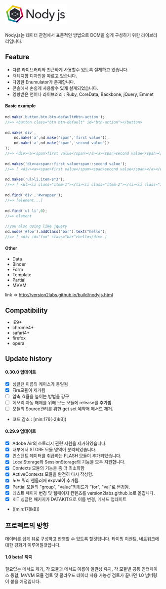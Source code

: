 ![Nody.js](/logo/nodyjs-small.png)
==================================
Nody.js는 데이터 관점에서 표준적인 방법으로 DOM을 쉽게 구성하기 위한 라이브러리입니다. 

## Feature #
  - 다른 라이브러리와 친근하게 사용할수 있도록 설계하고 있습니다.
  - 객체지향 디자인을 따르고 있습니다.
  - 다양한 Enumulator가 존재합니다.
  - 콘솔에서 손쉽게 사용할수 있게 설계되었습니다.
  - 영향받은 언어나 라이브러리 : Ruby, CoreData, Backbone, jQuery, Emmet

#### Basic example
```javascript
nd.make('button.btn.btn-default#btn-action');
//=> <button class="btn btn-default" id="btn-action"></button>

nd.make('div',
	nd.make('a',nd.make('span','first value')),
	nd.make('a',nd.make('span','second value'))
);
//=> <div><a><span>first value</span></a><a><span>second value</span></a></div>

nd.makes('div>a>span::first value+span::second value');
//=> [ <div><a><span>first value</span><span>second value</span></a></div> ]

nd.makes('ul>li.item-$*3');
//=> [ <ul><li class="item-1"></li><li class="item-2"></li><li class="item-3"></li></ul> ]

nd.find('div','#wrapper'); 
//=> [element...]

nd.find('ul li',0); 
//=> element

//you also using like jquery
nd.node('#foo').addClass("bar").text("hello");
//=> [ <div id="foo" class="bar">hello</div> ]
```

#### Other 
   - Data
   - Binder
   - Form
   - Template
   - Partial
   - MVVM
  
link => <a href="http://version2labs.github.io/build/nodyjs.html">http://version2labs.github.io/build/nodyjs.html</a>

## Compatibility #
  - IE9+
  - chrome4+
  - safari4+
  - firefox
  - opera
  
## Update history #

#### 0.30.0 업데이트
  - [x] 싱글턴 이름의 케이스가 통일됨
  - [x] Fire모듈이 제거됨
  - [ ] 압축 효율을 높이는 방법을 강구
  - [ ] 메모리 자동 해제를 위해 모든 모듈에 release를 추가함.
  - [ ] 모듈의 Source관리를 위한 get set 예약어 메서드 제거.
  - 코드 감소 : \[min:176(-2)kB\])

#### 0.29.9 업데이트
  - [x] Adobe Air의 스토리지 관련 지원을 제거하였습니다.
  - [x] 내부에서 STORE 모듈 영역이 분리되었습니다.
  - [x] 인스턴트 데이터를 취급하는 FLASH 모듈이 추가되었습니다.
  - [x] LocalStorage와 SessionStorage의 기능을 모두 지원합니다.
  - [x] Contexts 모듈의 기능을 좀 더 최소화함
  - [x] ActiveContexts 모듈을 완전히 다시 작성함.
  - [x] 노드 쿼리 핸들러에 expval이 추가됨.
  - [x] Partial 모듈의 "group", "value"키워드가 "for", "val"로 변경됨.
  - [x] 테스트 페이지 변경 및 웹페이지 컨텐츠를 version2labs.github.io로 옮깁니다.
  - [x] KIT 싱글턴 패키지가 DATAKIT으로 이름 변경, 메서드 업데이트
  - (\[min:178kB\])

  
## 프로젝트의 방향 #
데이터를 쉽게 뷰로 구성하고 반영할 수 있도록 할것입니다. 타이밍 이벤트, 네트워크에 대한 강화가 이루어질것입니다.

#### 1.0 beta1 까지
필요없는 메서드 제거, 각 모듈과 메서드 이름이 일관성 유지, 각 모듈별 공통 인터페이스 통합, MVVM 모듈 검토 및 클라우드 데이터 사용 가능성 검토가 끝나면 1.0 넘버링이 붙을 예정입니다.
